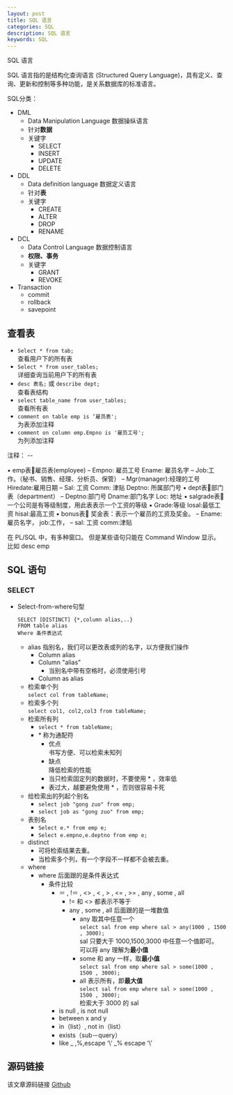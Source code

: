 ```yaml
---
layout: post
title: SQL 语言
categories: SQL
description: SQL 语言
keywords: SQL
---
```


SQL 语言

SQL 语言指的是结构化查询语言 (Structured Query Language)，具有定义、查询、更新和控制等多种功能，是关系数据库的标准语言。

SQL分类：
- DML 
	- Data Manipulation Language 数据操纵语言
	- 针对**数据**
	- 关键字
		- SELECT 
		- INSERT 
		- UPDATE 
		- DELETE
- DDL
	- Data definition language 数据定义语言 
	- 针对**表**
	- 关键字
		- CREATE 
		- ALTER 
		- DROP 
		- RENAME 
- DCL 
	- Data Control Language 数据控制语言
	- **权限、事务**
	- 关键字
		- GRANT 
		- REVOKE
- Transaction
	- commit 
	- rollback 
	- savepoint
	
## 查看表
- `Select * from tab;`<br>
	查看用户下的所有表
- `Select * from user_tables;`<br>
	详细查询当前用户下的所有表
- `desc 表名;` 或 `describe dept;`<br>
	查看表结构
- `select table_name from user_tables; `<br>
	查看所有表
- `comment on table emp is ‘雇员表';`<br>
	 为表添加注释
- `comment on column emp.Empno is '雇员工号';`<br>
	  为列添加注释

注释： --


▪ emp表雇员表(employee)
– Empno: 雇员工号 Ename: 雇员名字
– Job:工作。（秘书、销售、经理、分析员、保管）
– Mgr(manager):经理的工号 Hiredate:雇用日期
– Sal: 工资 Comm: 津贴 Deptno: 所属部门号
▪ dept表部门表（department） – Deptno:部门号 Dname:部门名字 Loc: 地址
▪ salgrade表一个公司是有等级制度，用此表表示一个工资的等级
▪ Grade:等级 losal:最低工资 hisal:最高工资
▪ bonus表 奖金表：表示一个雇员的工资及奖金。
– Ename:雇员名字， job:工作， 
– sal: 工资 comm:津贴
	
	
在 PL/SQL 中，有多种窗口。
但是某些语句只能在 Command Window 显示。
比如 desc emp
	
## SQL 语句
### SELECT 
- Select-from-where句型
	```
	SELECT [DISTINCT] {*,column alias,..}
	FROM table alias
	Where 条件表达式
	```
	- alias 指别名，我们可以更改表或列的名字，以方便我们操作
		- Column alias
		- Column "alias"
			- 当别名中带有空格时，必须使用引号
		- Column as alias
	- 检索单个列<br>
		  `select col from tableName;`
	- 检索多个列<br>
		  `select col1, col2,col3 from tableName;`
	- 检索所有列
		- `select * from tableName;`
		- \* 称为通配符
			- 优点<br>
				书写方便、可以检索未知列
			- 缺点<br>
				降低检索的性能
			- 当只检索固定列的数据时，不要使用 \* ，效率低
			- 表过大，越要避免使用 \* ，否则很容易卡死
	- 给检索出的列起个别名
		- `select job "gong zuo" from emp;`
		- `select job as "gong zuo" from emp;`
	- 表别名
		- `Select e.* from emp e;`
		- `Select e.empno,e.deptno from emp e;`
	- distinct
		- 可将检索结果去重。
		- 当检索多个列，有一个字段不一样都不会被去重。
	- where
		- where 后面跟的是条件表达式
			- 条件比较
				- ＝ , !＝ , <> , < , > , <= , >= , any , some , all
					- != 和 <> 都表示不等于
					- any , some , all 后面跟的是一堆数值
						- any 取其中任意一个<br>
						  `select sal from emp where sal > any(1000 , 1500 , 3000);`<br>
						  sal 只要大于 1000,1500,3000 中任意一个值即可。<br>
						  可以将 any 理解为**最小值**
						- some 和 any 一样，取**最小值**<br>
						  `select sal from emp where sal > some(1000 , 1500 , 3000);`
						- all 表示所有，即**最大值**<br>
						  `select sal from emp where sal > some(1000 , 1500 , 3000);`<br>
						  检索大于 3000 的 sal
				- is null , is not null
				- between x and y
				- in（list）, not in（list） 
				- exists（sub－query） 
				-   like _ ,%,escape ‘\‘ _\% escape ‘\’


## 源码链接
该文章源码链接 [Github](url)